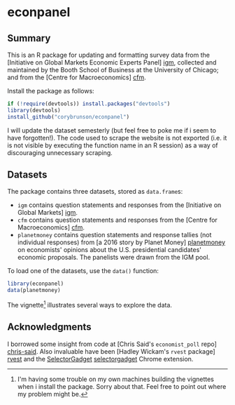 # econpanel

## Summary

This is an R package for updating and formatting survey data from the [Initiative on Global Markets Economic Experts Panel] [igm], collected and maintained by the Booth School of Business at the University of Chicago; and from the [Centre for Macroeconomics] [cfm].

Install the package as follows:

```r
if (!require(devtools)) install.packages("devtools")
library(devtools)
install_github("corybrunson/econpanel")
```

I will update the dataset semesterly (but feel free to poke me if i seem to have forgotten!). The code used to scrape the website is not exported (i.e. it is not visible by executing the function name in an R session) as a way of discouraging unnecessary scraping.

[igm]: http://www.igmchicago.org/igm-economic-experts-panel
[cfm]: http://cfmsurvey.org/

## Datasets

The package contains three datasets, stored as `data.frame`s:

* `igm` contains question statements and responses from the [Initiative on Global Markets] [igm].
* `cfm` contains question statements and responses from the [Centre for Macroeconomics] [cfm].
* `planetmoney` contains question statements and response tallies (not individual responses) from [a 2016 story by Planet Money] [planetmoney] on economists' opinions about the U.S. presidential candidates' economic proposals. The panelists were drawn from the IGM pool.

[planetmoney]: http://www.npr.org/sections/money/2016/02/26/468298576/economists-on-candidates-proposals-mostly-bad

To load one of the datasets, use the `data()` function:

```r
library(econpanel)
data(planetmoney)
```

The vignette[^1] illustrates several ways to explore the data.

[^1]: I'm having some trouble on my own machines building the vignettes when i install the package. Sorry about that. Feel free to point out where my problem might be.

## Acknowledgments

I borrowed some insight from code at [Chris Said's `economist_poll` repo] [chris-said]. Also invaluable have been [Hadley Wickam's `rvest` package] [rvest] and the [SelectorGadget] [selectorgadget] Chrome extension.

[chris-said]: https://github.com/csaid/economist_poll
[rvest]: http://blog.rstudio.org/2014/11/24/rvest-easy-web-scraping-with-r/
[selectorgadget]: http://selectorgadget.com/
